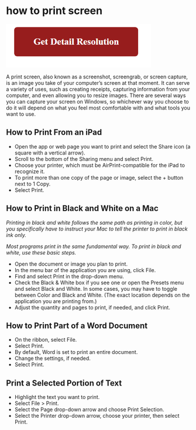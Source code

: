 # how to print screen

[![how to print screen](gett-detail.png)](https://icncomputer.com/how-to-print-screen/)

A print screen, also known as a screenshot, screengrab, or screen capture, is an image you take of your computer’s screen at that moment. It can serve a variety of uses, such as creating receipts, capturing information from your computer, and even allowing you to resize images. There are several ways you can capture your screen on Windows, so whichever way you choose to do it will depend on what you feel most comfortable with and what tools you want to use.


## How to Print From an iPad

* Open the app or web page you want to print and select the Share icon (a square with a vertical arrow).
* Scroll to the bottom of the Sharing menu and select Print.
* Choose your printer, which must be AirPrint-compatible for the iPad to recognize it.
 * To print more than one copy of the page or image, select the + button next to 1 Copy.
* Select Print.

## How to Print in Black and White on a Mac

_Printing in black and white follows the same path as printing in color, but you specifically have to instruct your Mac to tell the printer to print in black ink only._

_Most programs print in the same fundamental way. To print in black and white, use these basic steps._

* Open the document or image you plan to print.
* In the menu bar of the application you are using, click File.
* Find and select Print in the drop-down menu.
* Check the Black & White box if you see one or open the Presets menu and select Black and White. In some cases, you may have to toggle between Color and Black and White. (The exact location depends on the application you are printing from.)
* Adjust the quantity and pages to print, if needed, and click Print.

## How to Print Part of a Word Document

* On the ribbon, select File.
* Select Print.
* By default, Word is set to print an entire document.
* Change the settings, if needed.
* Select Print.

## Print a Selected Portion of Text

* Highlight the text you want to print.
* Select File > Print.
* Select the Page drop-down arrow and choose Print Selection.
* Select the Printer drop-down arrow, choose your printer, then select Print.
